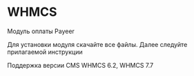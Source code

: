 WHMCS
======
Модуль оплаты Payeer

Для установки модуля скачайте все файлы.
Далее следуйте прилагаемой инструкции

Поддержка версии CMS WHMCS 6.2, WHMCS 7.7